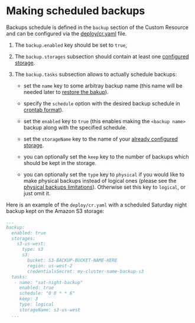 # Making scheduled backups

Backups schedule is defined in the `backup` section of the Custom
Resource and can be configured via the
[deploy/cr.yaml](https://github.com/percona/percona-server-mongodb-operator/blob/main/deploy/cr.yaml)
file.

1. The `backup.enabled` key should be set to `true`,

2. The `backup.storages` subsection should contain at least one [configured storage](backups-storage.md).

3. The `backup.tasks` subsection allows to actually schedule backups:

    * set the `name` key to some arbitray backup name (this name will be needed
        later to [restore the bakup](backups-restore.md)).

    * specify the `schedule` option with the desired backup schedule 
    in [crontab format](https://en.wikipedia.org/wiki/Cron)).

    * set the `enabled` key to `true` (this enables making the `<backup name>`
        backup along with the specified schedule.

    * set the `storageName` key to the name of your [already configured storage](backups-storage.md).

    * you can optionally set the `keep` key to the number of backups which
       should be kept in the storage.

    * you can optionally set the `type` key to `physical` if you would like to
       make physical backups instead of logical ones (please see the
       [physical backups limitations](backups.md#physical)). Otherwise set
       this key to `logical`, or just omit it.

Here is an example of the `deploy/cr.yaml` with a scheduled Saturday night
backup kept on the Amazon S3 storage:

```yaml
...
backup:
  enabled: true
  storages:
    s3-us-west:
      type: s3
      s3:
        bucket: S3-BACKUP-BUCKET-NAME-HERE
        region: us-west-2
        credentialsSecret: my-cluster-name-backup-s3
  tasks:
   - name: "sat-night-backup"
     enabled: true
     schedule: "0 0 * * 6"
     keep: 3
     type: logical
     storageName: s3-us-west
  ...
```
